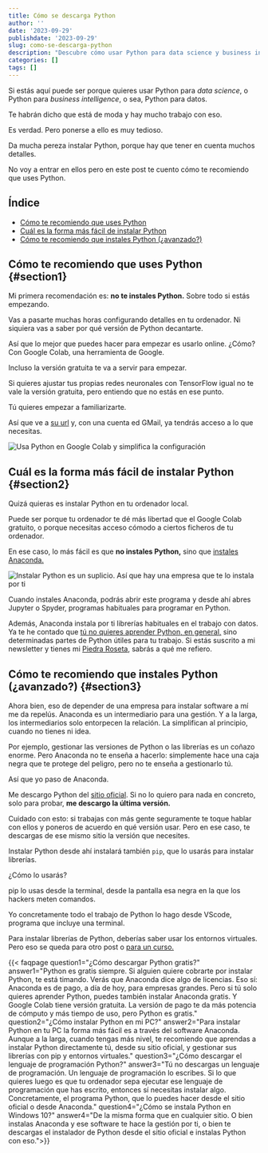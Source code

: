 ```yaml
---
title: Cómo se descarga Python
author: ''
date: '2023-09-29'
publishdate: '2023-09-29'
slug: como-se-descarga-python
description: "Descubre cómo usar Python para data science y business intelligence sin la tediosa tarea de instalación. Conoce las ventajas de Google Colab, la simplicidad de Anaconda y consejos avanzados para la gestión de versiones y librerías. Aprende a simplificar tu inicio en Python"
categories: []
tags: []
---
```


Si estás aquí puede ser porque quieres usar Python para _data science_, o Python para _business intelligence_, o sea, Python para datos. 

Te habrán dicho que está de moda y hay mucho trabajo con eso. 

Es verdad. Pero ponerse a ello es muy tedioso. 

Da mucha pereza instalar Python, porque hay que tener en cuenta muchos detalles. 

No voy a entrar en ellos pero en este post te cuento cómo te recomiendo que uses Python. 

## Índice

- [Cómo te recomiendo que uses Python](#section1)
- [Cuál es la forma más fácil de instalar Python](#section2)
- [Cómo te recomiendo que instales Python (¿avanzado?)](#section3)

## Cómo te recomiendo que uses Python {#section1}

Mi primera recomendación es: **no te instales Python.** Sobre todo si estás empezando. 

Vas a pasarte muchas horas configurando detalles en tu ordenador. Ni siquiera vas a saber por qué versión de Python decantarte. 

Así que lo mejor que puedes hacer para empezar es usarlo online. ¿Cómo? Con Google Colab, una herramienta de Google. 

Incluso la versión gratuita te va a servir para empezar. 

Si quieres ajustar tus propias redes neuronales con TensorFlow igual no te vale la versión gratuita, pero entiendo que no estás en ese punto. 

Tú quieres empezar a familiarizarte. 

Así que ve a [su url](https://colab.research.google.com/?hl=es) y, con una cuenta ed GMail, ya tendrás acceso a lo que necesitas. 

![Usa Python en Google Colab y simplifica la configuración](../../img/google-colab.png)

## Cuál es la forma más fácil de instalar Python {#section2}

Quizá quieras es instalar Python en tu ordenador local. 

Puede ser porque tu ordenador te dé más libertad que el Google Colab gratuito, o porque necesitas acceso cómodo a ciertos ficheros de tu ordenador.

En ese caso, lo más fácil es que **no instales Python,** sino que [instales Anaconda.](https://www.anaconda.com/) 

![Instalar Python es un suplicio. Así que hay una empresa que te lo instala por ti](../../img/anaconda-logo.png)

Cuando instales Anaconda, podrás abrir este programa y desde ahí abres Jupyter o Spyder, programas habituales para programar en Python. 

Además, Anaconda instala por ti librerías habituales en el trabajo con datos. Ya te he contado que [tú no quieres aprender Python, en general,](https://leonardohansa.com/post/la-duda-que-deberias-tener-cuando-aprendes-python-desde-cero/) sino determinadas partes de Python útiles para tu trabajo. Si estás suscrito a mi newsletter y tienes mi [Piedra Roseta](https://leonardohansa.com), sabrás a qué me refiero.

## Cómo te recomiendo que instales Python (¿avanzado?) {#section3}

Ahora bien, eso de depender de una empresa para instalar software a mí me da repelús. Anaconda es un intermediario para una gestión. Y a la larga, los intermediarios solo entorpecen la relación. La simplifican al principio, cuando no tienes ni idea. 

Por ejemplo, gestionar las versiones de Python o las librerías es un coñazo enorme. Pero Anaconda no te enseña a hacerlo: simplemente hace una caja negra que te protege del peligro, pero no te enseña a gestionarlo tú. 

Así que yo paso de Anaconda. 

Me descargo Python del [sitio oficial](https://www.python.org/downloads/). Si no lo quiero para nada en concreto, solo para probar, **me descargo la última versión.**

Cuidado con esto: si trabajas con más gente seguramente te toque hablar con ellos y poneros de acuerdo en qué versión usar. Pero en ese caso, te descargas de ese mismo sitio la versión que necesites. 

Instalar Python desde ahí instalará también `pip`, que lo usarás para instalar librerías. 

¿Cómo lo usarás? 

pip lo usas desde la terminal, desde la pantalla esa negra en la que los hackers meten comandos. 

Yo concretamente todo el trabajo de Python lo hago desde VScode, programa que incluye una terminal. 

Para instalar librerías de Python, deberías saber usar los entornos virtuales. Pero eso se queda para otro post o [para un curso.](https://leonardohansa.com/muerde-a-la-serpiente/)


{{< faqpage question1="¿Cómo descargar Python gratis?" answer1="Python es gratis siempre. Si alguien quiere cobrarte por instalar Python, te está timando. Verás que Anaconda dice algo de licencias. Eso sí: Anaconda es de pago, a día de hoy, para empresas grandes. Pero si tú solo quieres aprender Python, puedes también instalar Anaconda gratis. Y Google Colab tiene versión gratuita. La versión de pago te da más potencia de cómputo y más tiempo de uso, pero Python es gratis." question2="¿Cómo instalar Python en mi PC?" answer2="Para instalar Python en tu PC la forma más fácil es a través del software Anaconda. Aunque a la larga, cuando tengas más nivel, te recomiendo que aprendas a instalar Python directamente tú, desde su sitio oficial, y gestionar sus librerías con pip y entornos virtuales." question3="¿Cómo descargar el lenguaje de programación Python?" answer3="Tú no descargas un lenguaje de programación. Un lenguaje de programación lo escribes. Si lo que quieres luego es que tu ordenador sepa ejecutar ese lenguaje de programación que has escrito, entonces sí necesitas instalar algo. Concretamente, el programa Python, que lo puedes hacer desde el sitio oficial o desde Anaconda." question4="¿Cómo se instala Python en Windows 10?" answer4="De la misma forma que en cualquier sitio. O bien instalas Anaconda y ese software te hace la gestión por ti, o bien te descargas el instalador de Python desde el sitio oficial e instalas Python con eso.">}}


